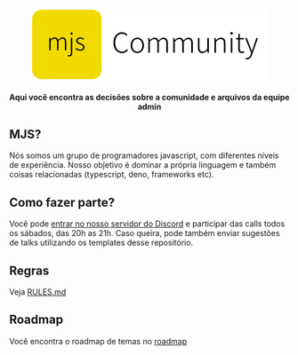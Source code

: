 <p align=center>
  <img
    src="https://raw.githubusercontent.com/mjs-community/admin/main/brand/logo-horizontal.svg?" />
</p>

<h4 align=center> Aqui você encontra as decisões sobre a comunidade e arquivos da equipe admin </h4>

## MJS?
Nós somos um grupo de programadores javascript, com diferentes níveis de experiência. Nosso objetivo é dominar a própria linguagem e também coisas relacionadas (typescript, deno, frameworks etc).

## Como fazer parte?
Você pode [entrar no nosso servidor do Discord](https://discord.gg/HnZE7ub) e participar das calls todos os sábados, das 20h as 21h. Caso queira, pode também enviar sugestões de talks utilizando os templates desse repositório.

## Regras
Veja [RULES.md](https://github.com/mjs-community/admin/blob/main/RULES.md)

## Roadmap
Você encontra o roadmap de temas no [roadmap](https://github.com/mjs-community/admin/blob/main/ROADMAP.md)

